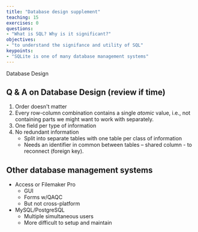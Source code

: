 ```yaml
---
title: "Database design supplement"
teaching: 15
exercises: 0
questions:
- "What is SQL? Why is it significant?"
objectives:
- "to understand the signifance and utility of SQL"
keypoints:
- "SQLite is one of many database management systems"
---
```


Database Design

## Q & A on Database Design (review if time)

1. Order doesn't matter
2. Every row-column combination contains a single _atomic_ value, i.e., not
   containing parts we might want to work with separately.
3. One field per type of information
4. No redundant information
     * Split into separate tables with one table per class of information
	 * Needs an identifier in common between tables – shared column - to
       reconnect (foreign key).


## Other database management systems

* Access or Filemaker Pro
    * GUI
    * Forms w/QAQC
	* But not cross-platform
* MySQL/PostgreSQL
    * Multiple simultaneous users
	* More difficult to setup and maintain
